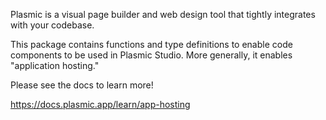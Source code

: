 Plasmic is a visual page builder and web design tool that tightly integrates with your codebase.

This package contains functions and type definitions to enable code components to be used in Plasmic Studio.
More generally, it enables "application hosting."

Please see the docs to learn more!

https://docs.plasmic.app/learn/app-hosting
